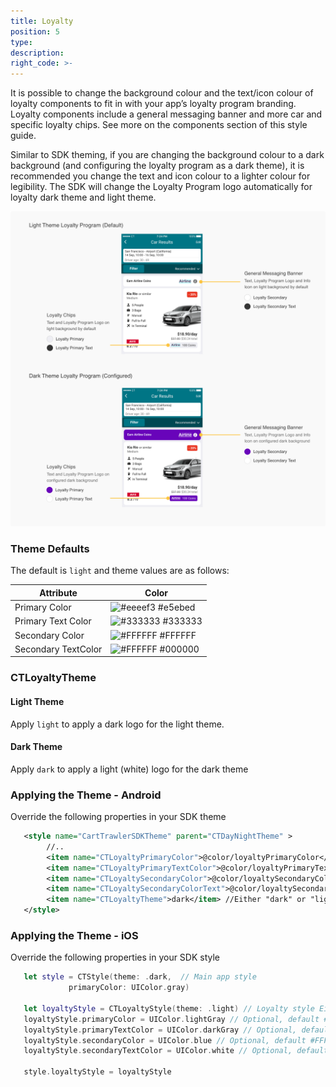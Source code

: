 ```yaml
---
title: Loyalty
position: 5
type:
description:
right_code: >-
---
```


It is possible to change the background colour and the text/icon colour of loyalty components to fit in with your app’s loyalty program branding. Loyalty components include a general messaging banner and more car and specific loyalty chips. See more on the components section of this style guide.

Similar to SDK theming, if you are changing the background colour to a dark background (and configuring the loyalty program as a dark theme), it is recommended you change the text and icon colour to a lighter colour for legibility. The SDK will change the Loyalty Program logo automatically for loyalty dark theme and light theme.

<picture>
  <source media="(max-width: 920px)" srcset="/uploads/loyalty-theming.png">
  <source media="(min-width: 920px)" srcset="/uploads/loyalty-theming.png">
  <img src="/uploads/loyalty-theming.png">
</picture>

### Theme Defaults

The default is ```light``` and theme values are as follows:

| Attribute                   	| Color                                                                   	|
|-----------------------------	|-------------------------------------------------------------------------	|
| Primary Color       	         | ![#eeeef3](https://via.placeholder.com/10/eeeef3/000000?text=+) #e5ebed 	|
| Primary Text Color    	      | ![#333333](https://via.placeholder.com/10/333333/000000?text=+) #333333 	|
| Secondary Color     	         | ![#FFFFFF](https://via.placeholder.com/10/FFFFFF/000000?text=+) #FFFFFF 	|
| Secondary TextColor 	         | ![#FFFFFF](https://via.placeholder.com/10/000000/000000?text=+) #000000 	|

### CTLoyaltyTheme

#### Light Theme
Apply ```light``` to apply a dark logo for the light theme.

#### Dark Theme
Apply ```dark``` to apply a light (white) logo for the dark theme

### Applying the Theme - Android
Override the following properties in your SDK theme
```xml
   <style name="CartTrawlerSDKTheme" parent="CTDayNightTheme" >
        //..
        <item name="CTLoyaltyPrimaryColor">@color/loyaltyPrimaryColor</item>
        <item name="CTLoyaltyPrimaryTextColor">@color/loyaltyPrimaryTextColor</item>
        <item name="CTLoyaltySecondaryColor">@color/loyaltySecondaryColor</item>
        <item name="CTLoyaltySecondaryColorText">@color/loyaltySecondaryColorText</item>
        <item name="CTLoyaltyTheme">dark</item> //Either "dark" or "light" Default is "light"
   </style>
```   

### Applying the Theme - iOS
Override the following properties in your SDK style
```swift
   let style = CTStyle(theme: .dark,  // Main app style
             primaryColor: UIColor.gray)

   let loyaltyStyle = CTLoyaltyStyle(theme: .light) // Loyalty style Either .dark or .light. Default is .light
   loyaltyStyle.primaryColor = UIColor.lightGray // Optional, default #e5ebed
   loyaltyStyle.primaryTextColor = UIColor.darkGray // Optional, default #333333
   loyaltyStyle.secondaryColor = UIColor.blue // Optional, default #FFFFFF
   loyaltyStyle.secondaryTextColor = UIColor.white // Optional, default #000000
   
   style.loyaltyStyle = loyaltyStyle
```   

